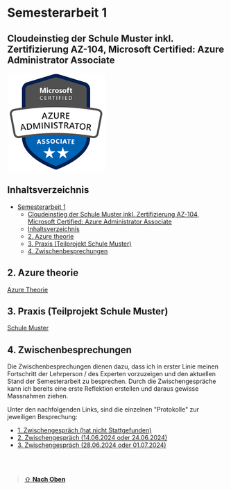 # Semesterarbeit 1 

## Cloudeinstieg der Schule Muster inkl. <br> Zertifizierung AZ-104, Microsoft Certified: Azure Administrator Associate


![Logo AZ104](Images/AZ104_Image.png)


## Inhaltsverzeichnis

- [Semesterarbeit 1](#semesterarbeit-1)
  - [Cloudeinstieg der Schule Muster inkl.  Zertifizierung AZ-104, Microsoft Certified: Azure Administrator Associate](#cloudeinstieg-der-schule-muster-inkl--zertifizierung-az-104-microsoft-certified-azure-administrator-associate)
  - [Inhaltsverzeichnis](#inhaltsverzeichnis)
  - [2. Azure theorie](#2-azure-theorie)
  - [3. Praxis (Teilprojekt Schule Muster)](#3-praxis-teilprojekt-schule-muster)
  - [4. Zwischenbesprechungen](#4-zwischenbesprechungen)




## 2. Azure theorie

[Azure Theorie](./Azure_Theorie/)


## 3. Praxis (Teilprojekt Schule Muster)

[Schule Muster](./Praxis_Schule-Muster/)


## 4. Zwischenbesprechungen

Die Zwischenbesprechungen dienen dazu, dass ich in erster Linie meinen Fortschritt der Lehrperson / des Experten vorzuzeigen und den aktuellen Stand der Semesterarbeit zu besprechen. 
Durch die Zwischengespräche kann ich bereits eine erste Reflektion erstellen und daraus gewisse Massnahmen ziehen. 

Unter den nachfolgenden Links, sind die einzelnen "Protokolle" zur jeweiligen Besprechung:

- [1. Zwischengespräch (hat nicht Stattgefunden)](Zwischenbesprechungen/Zwischenbesprechung1.md)
- [2. Zwischengespräch (14.06.2024 oder 24.06.2024)](Zwischenbesprechungen/Zwischenbesprechung2.md)
- [3. Zwischengespräch (28.06.2024 oder 01.07.2024)](Zwischenbesprechungen/Zwischenbesprechung3.md)


<br>
<br>

> [⇧ **Nach Oben**](https://github.com/Radball-Migi/HF-ITCNE24-SemArbeit1-AZ104-Azure-Administrator-Associate)